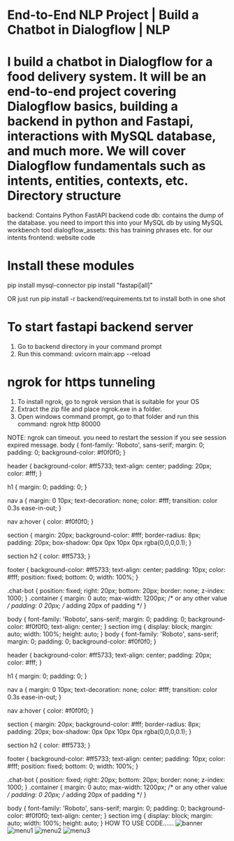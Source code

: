 # End-to-End NLP Project | Build a Chatbot in Dialogflow | NLP 
I build a chatbot in Dialogflow for a food delivery system. It will be an end-to-end project covering Dialogflow basics, building a backend in python and Fastapi, interactions with MySQL database, and much more. We will cover Dialogflow fundamentals such as intents, entities, contexts, etc.
Directory structure
===================
backend: Contains Python FastAPI backend code
db: contains the dump of the database. you need to import this into your MySQL db by using MySQL workbench tool
dialogflow_assets: this has training phrases etc. for our intents
frontend: website code

Install these modules
======================

pip install mysql-connector
pip install "fastapi[all]"

OR just run pip install -r backend/requirements.txt to install both in one shot

To start fastapi backend server
================================
1. Go to backend directory in your command prompt
2. Run this command: uvicorn main:app --reload

ngrok for https tunneling
================================
1. To install ngrok, go to ngrok version that is suitable for your OS
2. Extract the zip file and place ngrok.exe in a folder.
3. Open windows command prompt, go to that folder and run this command: ngrok http 80000

NOTE: ngrok can timeout. you need to restart the session if you see session expired message.
body {
    font-family: 'Roboto', sans-serif;
    margin: 0;
    padding: 0;
    background-color: #f0f0f0;
}

header {
    background-color: #ff5733;
    text-align: center;
    padding: 20px;
    color: #fff;
}

h1 {
    margin: 0;
    padding: 0;
}

nav a {
    margin: 0 10px;
    text-decoration: none;
    color: #fff;
    transition: color 0.3s ease-in-out;
}

nav a:hover {
    color: #f0f0f0;
}

section {
    margin: 20px;
    background-color: #fff;
    border-radius: 8px;
    padding: 20px;
    box-shadow: 0px 0px 10px 0px rgba(0,0,0,0.1);
}

section h2 {
    color: #ff5733;
}

footer {
    background-color: #ff5733;
    text-align: center;
    padding: 10px;
    color: #fff;
    position: fixed;
    bottom: 0;
    width: 100%;
}

.chat-bot {
    position: fixed;
    right: 20px;
    bottom: 20px;
    border: none;
    z-index: 1000; 
}
.container {
    margin: 0 auto;
    max-width: 1200px; /* or any other value */
    padding: 0 20px; /* adding 20px of padding */
}

body {
    font-family: 'Roboto', sans-serif;
    margin: 0;
    padding: 0;
    background-color: #f0f0f0;
    text-align: center;
}
section img {
    display: block;
    margin: auto;
    width: 100%;
    height: auto;
}
body {
    font-family: 'Roboto', sans-serif;
    margin: 0;
    padding: 0;
    background-color: #f0f0f0;
}

header {
    background-color: #ff5733;
    text-align: center;
    padding: 20px;
    color: #fff;
}

h1 {
    margin: 0;
    padding: 0;
}

nav a {
    margin: 0 10px;
    text-decoration: none;
    color: #fff;
    transition: color 0.3s ease-in-out;
}

nav a:hover {
    color: #f0f0f0;
}

section {
    margin: 20px;
    background-color: #fff;
    border-radius: 8px;
    padding: 20px;
    box-shadow: 0px 0px 10px 0px rgba(0,0,0,0.1);
}

section h2 {
    color: #ff5733;
}

footer {
    background-color: #ff5733;
    text-align: center;
    padding: 10px;
    color: #fff;
    position: fixed;
    bottom: 0;
    width: 100%;
}

.chat-bot {
    position: fixed;
    right: 20px;
    bottom: 20px;
    border: none;
    z-index: 1000; 
}
.container {
    margin: 0 auto;
    max-width: 1200px; /* or any other value */
    padding: 0 20px; /* adding 20px of padding */
}

body {
    font-family: 'Roboto', sans-serif;
    margin: 0;
    padding: 0;
    background-color: #f0f0f0;
    text-align: center;
}
section img {
    display: block;
    margin: auto;
    width: 100%;
    height: auto;
}
HOW TO USE CODE......
![banner](https://github.com/sharma121219/my-NLP-project/assets/139925541/088550e1-60e1-4907-b827-d794fccbf7b5)
![menu1](https://github.com/sharma121219/my-NLP-project/assets/139925541/717cd02b-3dd5-470b-9cc5-e9d72cbc541a)
![menu2](https://github.com/sharma121219/my-NLP-project/assets/139925541/3962775d-9672-4662-9c84-1ca2b43b3148)
![menu3](https://github.com/sharma121219/my-NLP-project/assets/139925541/a66db36b-d991-4ea8-879d-351a16c7a19f)


































